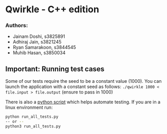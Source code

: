 # Qwirkle - C++ edition

### Authors:

- Jainam Doshi, s3825891
- Adhiraj Jain, s3821245
- Ryan Samarakoon, s3844545
- Muhib Hasan, s3850034

## Important: Running test cases

Some of our tests require the seed to be a constant value (1000).
You can launch the application with a constant seed as follows:
`./qwirkle 1000 < file.input > file.output` (ensure to pass in 1000)

There is also a [python script](run_all_tests.py) which helps automate testing.
If you are in a linux environment run:
```bash
python run_all_tests.py
-- or --
python3 run_all_tests.py
```

